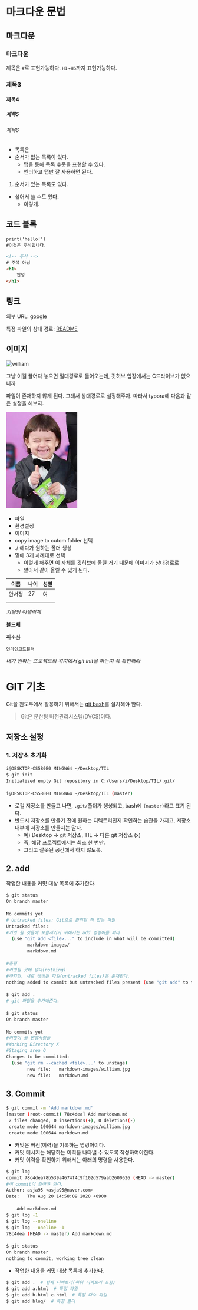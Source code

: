 # 마크다운 문법

## 마크다운

### 마크다운

제목은 `#`로 표현가능하다. `H1`~`H6`까지 표현가능하다.

### 제목3

#### 제목4

##### 제목5

###### 제목6

* 목록은 
* 순서가 없는 목록이 있다.
  * 탭을 통해 목록 수준을 표현할 수 있다.
  * 엔터하고 탭만 잘 사용하면 된다.

1. 순서가 있는 목록도 있다.

* 섞어서 쓸 수도 있다.
  * 이렇게.



## 코드 블록

```
print('hello!')
#이것은 주석입니다.
```

```html
<!-- 주석 -->
# 주석 아님
<h1>
    안녕
</h1>
```

## 링크

외부 URL: [google](http://google.com)

특정 파일의 상대 경로: [README](./README.md)



## 이미지

![william](C:\Users\i\Desktop\william.jpg)

그냥 이걸 끌어다 놓으면 절대경로로 들어오는데, 깃허브 입장에서는 C드라이브가 없으니까

파일이 존재하지 않게 된다. 그래서 상대경로로 설정해주자. 따라서 typora에 다음과 같은 설정을 해보자.

![william](../markdown-images/william-1597904494242.jpg)

* 파일 
* 환경설정
* 이미지
* copy image to cutom folder 선택
* ./ 에다가 원하는 폴더 생성
* 밑에 3개 차례대로 선택
  * 이렇게 해주면 이 자체를 깃허브에 올릴 거기 때문에 이미지가 상대경로로
  * 알아서 같이 올릴 수 있게 된다.

| 이름   | 나이 | 성별 |
| ------ | ---- | ---- |
| 안서정 | 27   | 여   |
|        |      |      |
|        |      |      |



*기울임 이탤릭체*

**볼드체**

~~취소선~~

`인라인코드블럭`





*내가 원하는 프로젝트의 위치에서 git init을 하는지 꼭 확인해라*





# GIT 기초

Git을 윈도우에서 활용하기 위해서는 [git bash](https://gitforwindows.org/)를 설치해야 한다.

> Git은 분산형 버전관리시스템(DVCS)이다.



## 저장소 설정

### 1. 저장소 초기화

```bash
i@DESKTOP-CS5B0E0 MINGW64 ~/Desktop/TIL
$ git init
Initialized empty Git repository in C:/Users/i/Desktop/TIL/.git/

i@DESKTOP-CS5B0E0 MINGW64 ~/Desktop/TIL (master)
```

* 로컬 저장소를 만들고 나면, `.git/`폴더가 생성되고, bash에 `(master)`라고 표기 된다.
* 반드시 저장소를 만들기 전에 원하는 디렉토리인지 확인하는 습관을 가지고, 저장소 내부에 저장소를 만들지는 말자.
  * 예) Desktop ->  git 저장소, TIL -> 다른 git 저장소 (x)
  * 즉, 해당 프로젝트에서는 최초 한 번만. 
  * 그리고 잘못된 공간에서 하지 않도록.



## 2. add

작업한 내용을 커밋 대상 목록에 추가한다.

```bash
$ git status
On branch master

No commits yet
# Untracked files: Git으로 관리된 적 없는 파일
Untracked files:
#커밋 될 것들에 포함시키기 위해서는 add 명령어를 써라
  (use "git add <file>..." to include in what will be committed)
        markdown-images/
        markdown.md

#총평
#커밋될 곳에 없다(nothing)
#하지만, 새로 생성된 파일(untracked files)은 존재한다.
nothing added to commit but untracked files present (use "git add" to track)

$ git add .
# git 파일을 추가해준다.

$ git status
On branch master

No commits yet
#커밋이 될 변경사항들
#Working Directory X
#Staging area O
Changes to be committed:
  (use "git rm --cached <file>..." to unstage)
        new file:   markdown-images/william.jpg
        new file:   markdown.md
```

## 3. Commit

```bash
$ git commit -m 'Add markdown.md'
[master (root-commit) 78c4dea] Add markdown.md
 2 files changed, 0 insertions(+), 0 deletions(-)
 create mode 100644 markdown-images/william.jpg
 create mode 100644 markdown.md
```

* 커밋은 버전(이력)을 기록하는 명령어이다.
* 커밋 메시지는 해당하는 이력을 나타낼 수 있도록 작성하여야한다.
* 커밋 이력을 확인하기 위해서는 아래의 명령을 사용한다.

```bash
$ git log
commit 78c4dea78b539a4674f4c9f102d579aab2600626 (HEAD -> master)
#이 commit이 같아야 한다.
Author: asja95 <asja95@naver.com>
Date:   Thu Aug 20 14:58:09 2020 +0900

    Add markdown.md
$ git log -1    
$ git log --oneline
$ git log --oneline -1
78c4dea (HEAD -> master) Add markdown.md

$ git status
On branch master
nothing to commit, working tree clean
```



* 작업한 내용을 커밋 대상 목록에 추가한다.

```bash
$ git add .  # 현재 디렉토리(하위 디렉토리 포함)
$ git add a.html  # 특정 파일
$ git add b.html c.html  # 특정 다수 파일
$ git add blog/  # 특정 폴더
```

